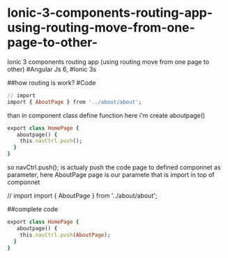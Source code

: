 # Ionic-3-components-routing-app-using-routing-move-from-one-page-to-other-
Ionic 3 components routing app (using routing move from one page to other) #Angular Js 6, #Ionic 3s

##how routing is work?
#Code

``` ruby
// import
import { AboutPage } from '../about/about';
```
than in component class define function here i'm create aboutpage()
``` ruby
export class HomePage {
   aboutpage() {
    this.navCtrl.push();
  }
}
````
so navCtrl.push(); is actualy push the code page to defined componnet as parameter, here AboutPage page is our paramete
that is import in top of componnet

// import
import { AboutPage } from '../about/about';

##complete code

``` ruby
export class HomePage {
   aboutpage() {
    this.navCtrl.push(AboutPage);
  }
}
````
